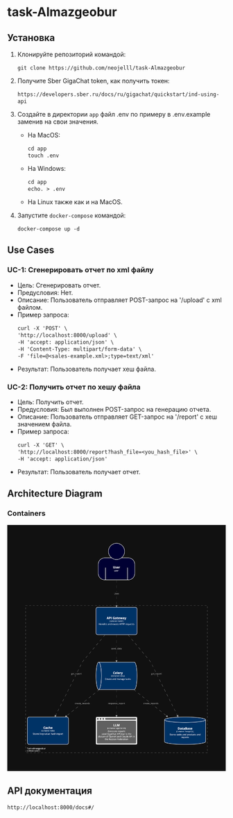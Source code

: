 # task-Almazgeobur

## Установка

1. Клонируйте репозиторий командой:
	```
	git clone https://github.com/neojelll/task-Almazgeobur
	```

2. Получите Sber GigaChat token, как получить токен:
	```
	https://developers.sber.ru/docs/ru/gigachat/quickstart/ind-using-api
	```

3. Создайте в директории `app` файл .env по примеру в .env.example заменив на свои значения.
	- На MacOS:
		```
		cd app
		touch .env
		```
	- На Windows:
		```
		cd app
		echo. > .env
		```
	- На Linux также как и на MacOS.

4. Запустите `docker-compose` командой:
	```
	docker-compose up -d
	```

## Use Cases

### UC-1: Сгенерировать отчет по xml файлу

- Цель: Сгенерировать отчет.
- Предусловия: Нет.
- Описание: Пользователь отправляет POST-запрос на '/upload' с xml файлом.
- Пример запроса:
	```
	curl -X 'POST' \
  	'http://localhost:8000/upload' \
  	-H 'accept: application/json' \
  	-H 'Content-Type: multipart/form-data' \
  	-F 'file=@<sales-example.xml>;type=text/xml'
	```
- Результат: Пользователь получает хеш файла.

### UC-2: Получить отчет по хешу файла

- Цель: Получить отчет.
- Предусловия: Был выполнен POST-запрос на генерацию отчета.
- Описание: Пользователь отправляет GET-запрос на '/report' с хеш значением файла.
- Пример запроса:
	```
	curl -X 'GET' \
  	'http://localhost:8000/report?hash_file=<you_hash_file>' \
  	-H 'accept: application/json'
	```
- Результат: Пользователь получает отчет.

## Architecture Diagram

### Containers

![Container](architecture/diagrams/structurizr-Container-001.png)

## API документация
	
	http://localhost:8000/docs#/
